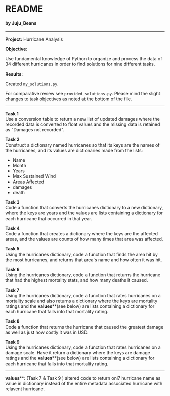 # README

#### by Juju_Beans  
---
**Project:** Hurricane Analysis  

**Objective:**

Use fundamental knowledge of Python to organize and process the data of 34 different hurricanes in order to find solutions for nine different tasks.

**Results:**  

Created `my_solutions.py`.

For comparative review see `provided_solutions.py`. Please mind the slight changes to task objectives as noted at the bottom of the file.

---

**Task 1**   
Use a conversion table to return a new list of updated damages where the recorded data is converted to float values and the missing data is retained as "Damages not recorded".

**Task 2**  
Construct a dictionary named hurricanes so that its keys are the names of the hurricanes, and its values are dictionaries made from the lists:
*  Name
*  Month
*  Years
*  Max Sustained Wind
*  Areas Affected
*  damages
*  death

**Task 3**  
Code a function that converts the hurricanes dictionary to a new dictionary, where the keys are years and the values are lists containing a dictionary for each hurricane that occurred in that year.

**Task 4**  
Code a function that creates a dictionary where the keys are the affected areas, and the values are counts of how many times that area was affected.

**Task 5**  
Using the hurricanes dictionary, code a function that finds the area hit by the most hurricanes, and returns that area's name and how often it was hit.

**Task 6**  
Using the hurricanes dictionary, code a function that returns the hurricane that had the highest mortality stats, and how many deaths it caused.

**Task 7**  
Using the hurricanes dictionary, code a function that rates hurricanes on a mortality scale and also returns a dictionary where the keys are mortality ratings and the __values__**(see below) are lists containing a dictionary for each hurricane that falls into that mortality rating.

**Task 8**  
Code a function that returns the hurricane that caused the greatest damage as well as just how costly it was in USD.

**Task 9**  
Using the hurricanes dictionary, code a function that rates hurricanes on a damage scale. Have it return a dictionary where the keys are damage ratings and the __values__**(see below) are lists containing a dictionary for each hurricane that falls into that mortality rating.

---
__values__**: (Task 7 & Task 9 ) altered code to return onl7 hurricane name as value in dictionary instead of the entire metadata associated hurricane with relavent hurricane.
